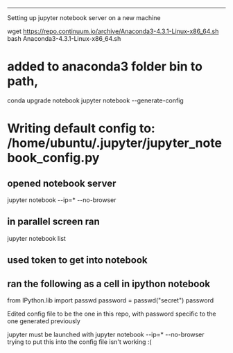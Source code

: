

------
Setting up jupyter notebook server on a new machine

wget https://repo.continuum.io/archive/Anaconda3-4.3.1-Linux-x86_64.sh
bash Anaconda3-4.3.1-Linux-x86_64.sh
# added to anaconda3 folder bin to path, 
conda upgrade notebook
jupyter notebook --generate-config
# Writing default config to: /home/ubuntu/.jupyter/jupyter_notebook_config.py

## opened notebook server
jupyter notebook --ip=* --no-browser
## in parallel screen ran
jupyter notebook list
## used token to get into notebook
## ran the following as a cell in ipython notebook
  from IPython.lib import passwd
  password = passwd("secret")
  password

Edited config file to be the one in this repo, with password specific to the one generated previously

jupyter must be launched with jupyter notebook --ip=* --no-browser  
trying to put this into the config file isn't working :(

